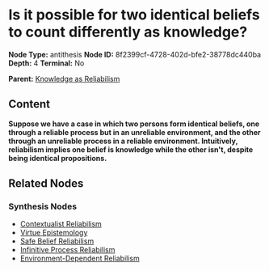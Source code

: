# Is it possible for two identical beliefs to count differently as knowledge?

**Node Type:** antithesis
**Node ID:** 8f2399cf-4728-402d-bfe2-38778dc440ba
**Depth:** 4
**Terminal:** No

**Parent:** [Knowledge as Reliabilism](knowledge-as-reliabilism-synthesis-eace054d-4e15-4814-8d46-9d08dba0ba85.md)

## Content

**Suppose we have a case in which two persons form identical beliefs, one through a reliable process but in an unreliable environment, and the other through an unreliable process in a reliable environment. Intuitively, reliabilism implies one belief is knowledge while the other isn't, despite being identical propositions.**

## Related Nodes

### Synthesis Nodes

- [Contextualist Reliabilism](contextualist-reliabilism-synthesis-172bfc13-229a-4e28-860d-3ab0c2a519ac.md)
- [Virtue Epistemology](virtue-epistemology-synthesis-3bff172a-e031-4521-9c1a-25983df085ac.md)
- [Safe Belief Reliabilism](safe-belief-reliabilism-synthesis-34f6f15e-b1c5-4657-8f37-ba1cafffe346.md)
- [Infinitive Process Reliabilism](infinitive-process-reliabilism-synthesis-1c311219-5167-41ec-991e-bdd06b79cb5f.md)
- [Environment-Dependent Reliabilism](environment-dependent-reliabilism-synthesis-0cae83ef-aefe-4600-9257-e1bddf8ef5dd.md)
